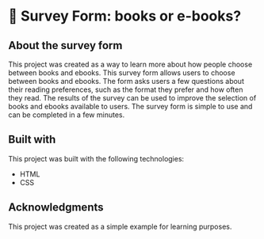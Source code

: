 # 📖 Survey Form: books or e-books?

## About the survey form
This project was created as a way to learn more about how people choose between books and ebooks. 
This survey form allows users to choose between books and ebooks. The form asks users a few questions about their reading preferences, such as the format they prefer and how often they read. The results of the survey can be used to improve the selection of books and ebooks available to users.
The survey form is simple to use and can be completed in a few minutes. 

## Built with
This project was built with the following technologies:

+ HTML
+ CSS

## Acknowledgments
This project was created as a simple example for learning purposes.
